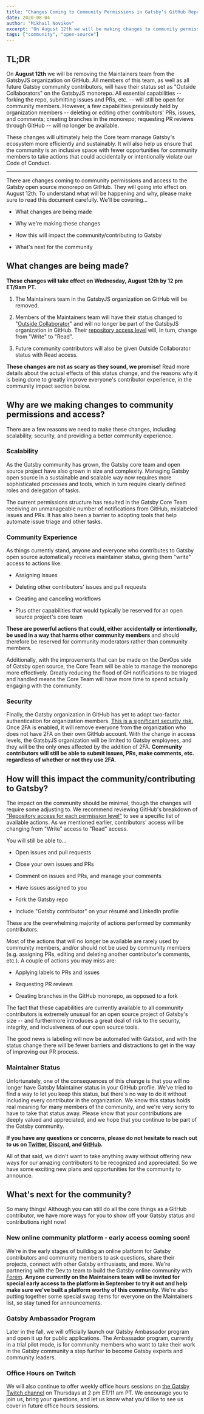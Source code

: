 ```yaml
---
title: "Changes Coming to Community Permissions in Gatsby's GitHub Repo"
date: 2020-08-04
author: "Mikhail Novikov"
excerpt: "On August 12th we will be making changes to community permissions in the GatsbyJS open source repo. Here's what will be happening, and why -- plus announcing some new community programs and contributor opportunities."
tags: ["community", "open-source"]
---
```


## TL;DR

On **August 12th** we will be removing the Maintainers team from the GatsbyJS organization on GitHub. All members of this team, as well as all future Gatsby community contributors, will have their status set as "Outside Collaborators" on the GatsbyJS monorepo. All essential capabilities -- forking the repo, submitting issues and PRs, etc. -- will still be open for community members. However, a few capabilities previously held by organization members -- deleting or editing other contributors' PRs, issues, and comments; creating branches in the monorepo; requesting PR reviews through GitHub -- will no longer be available.

These changes will ultimately help the Core team manage Gatsby's ecosystem more efficiently and sustainably. It will also help us ensure that the community is an inclusive space with fewer opportunities for community members to take actions that could accidentally or intentionally violate our Code of Conduct.

---

There are changes coming to community permissions and access to the Gatsby open source monorepo on GitHub. They will going into effect on August 12th. To understand what will be happening and why, please make sure to read this document carefully. We'll be covering...

- What changes are being made

- Why we're making these changes

- How this will impact the community/contributing to Gatsby

- What's next for the community

## What changes are being made?

**These changes will take effect on Wednesday, August 12th by 12 pm ET/9am PT.**

1. The Maintainers team in the GatsbyJS organization on GitHub will be removed.

2. Members of the Maintainers team will have their status changed to "[Outside Collaborator](https://docs.github.com/en/github/getting-started-with-github/github-glossary#outside-collaborator)" and will no longer be part of the GatsbyJS organization in GitHub. Their [repository access level](https://docs.github.com/en/github/setting-up-and-managing-organizations-and-teams/repository-permission-levels-for-an-organization#repository-access-for-each-permission-level) will, in turn, change from "Write" to "Read".

3. Future community contributors will also be given Outside Collaborator status with Read access.

**These changes are not as scary as they sound, we promise!** Read more details about the actual effects of this status change, and the reasons why it is being done to greatly improve everyone's contributor experience, in the community impact section below.

## Why are we making changes to community permissions and access?

There are a few reasons we need to make these changes, including scalability, security, and providing a better community experience.

### Scalability

As the Gatsby community has grown, the Gatsby core team and open source project have also grown in size and complexity. Managing Gatsby open source in a sustainable and scalable way now requires more sophisticated processes and tools, which in turn require clearly defined roles and delegation of tasks.

The current permissions structure has resulted in the Gatsby Core Team receiving an unmanageable number of notifications from GitHub, mislabeled issues and PRs. It has also been a barrier to adopting tools that help automate issue triage and other tasks.

### Community Experience

As things currently stand, anyone and everyone who contributes to Gatsby open source automatically receives maintainer status, giving them "write" access to actions like:

- Assigning issues

- Deleting other contributors' issues and pull requests

- Creating and canceling workflows

- Plus other capabilities that would typically be reserved for an open source project's core team

**These are powerful actions that could, either accidentally or intentionally, be used in a way that harms other community members** and should therefore be reserved for community moderators rather than community members.

Additionally, with the improvements that can be made on the DevOps side of Gatsby open source, the Core Team will be able to manage the monorepo more effectively. Greatly reducing the flood of GH notifications to be triaged and handled means the Core Team will have more time to spend actually engaging with the community.

### Security

Finally, the Gatsby organization in GitHub has yet to adopt two-factor authentication for organization members. [This is a significant security risk.](https://www.wired.com/story/protect-accounts-two-factor-authentication/) Once 2FA is enabled, it will remove everyone from the organization who does not have 2FA on their own GitHub account. With the change in access levels, the GatsbyJS organization will be limited to Gatsby employees, and they will be the only ones affected by the addition of 2FA. **Community contributors will still be able to submit issues, PRs, make comments, etc. regardless of whether or not they use 2FA**.

## How will this impact the community/contributing to Gatsby?

The impact on the community should be minimal, though the changes will require some adjusting to. We recommend reviewing GitHub's breakdown of ["Repository access for each permission level"](https://docs.github.com/en/github/setting-up-and-managing-organizations-and-teams/repository-permission-levels-for-an-organization#repository-access-for-each-permission-level) to see a specific list of available actions. As we mentioned earlier, contributors' access will be changing from "Write" access to "Read" access.

You will still be able to...

- Open issues and pull requests

- Close your own issues and PRs

- Comment on issues and PRs, and manage your comments

- Have issues assigned to you

- Fork the Gatsby repo

- Include "Gatsby contributor" on your résumé and LinkedIn profile

These are the overwhelming majority of actions performed by community contributors.

Most of the actions that will no longer be available are rarely used by community members, and/or should not be used by community members (e.g. assigning PRs, editing and deleting another contributor's comments, etc.). A couple of actions you may miss are:

- Applying labels to PRs and issues

- Requesting PR reviews

- Creating branches in the GitHub monorepo, as opposed to a fork

The fact that these capabilities are currently available to all community contributors is extremely unusual for an open source project of Gatsby's size -- and furthermore introduces a great deal of risk to the security, integrity, and inclusiveness of our open source tools.

The good news is labeling will now be automated with Gatsbot, and with the status change there will be fewer barriers and distractions to get in the way of improving our PR process.

### Maintainer Status

Unfortunately, one of the consequences of this change is that you will no longer have Gatsby Maintainer status in your GitHub profile. We've tried to find a way to let you keep this status, but there's no way to do it without including every contributor in the organization. We know this status holds real meaning for many members of the community, and we're very sorry to have to take that status away. Please know that your contributions are deeply valued and appreciated, and we hope that you continue to be part of the Gatsby community.

**If you have any questions or concerns, please do not hesitate to reach out to us on [Twitter](https://twitter.com/AskGatsbyJS), [Discord](https://gatsby.dev/discord), and [GitHub](https://github.com/gatsbyjs/gatsby).**

All of that said, we didn't want to take anything away without offering new ways for our amazing contributors to be recognized and appreciated. So we have some exciting new plans and opportunities for the community to announce.

## What's next for the community?

So many things! Although you can still do all the core things as a GitHub contributor, we have more ways for you to show off your Gatsby status and contributions right now!

### New online community platform - early access coming soon!

We're in the early stages of building an online platform for Gatsby contributors and community members to ask questions, share their projects, connect with other Gatsby enthusiasts, and more. We're partnering with the Dev.to team to build the Gatsby online community with [Forem](https://www.forem.com/). **Anyone currently on the Maintainers team will be invited for special early access to the platform in September to try it out and help make sure we've built a platform worthy of this community.** We're also putting together some special swag items for everyone on the Maintainers list, so stay tuned for announcements.

### Gatsby Ambassador Program

Later in the fall, we will officially launch our Gatsby Ambassador program and open it up for public applications. The Ambassador program, currently in a trial pilot mode, is for community members who want to take their work in the Gatsby community a step further to become Gatsby experts and community leaders.

### Office Hours on Twitch

We will also continue to offer weekly office hours sessions on [the Gatsby Twitch channel](https://www.twitch.tv/gatsbyjs) on Thursdays at 2 pm ET/11 am PT. We encourage you to join us, bring your questions, and let us know what you'd like to see us cover in future office hours sessions.
